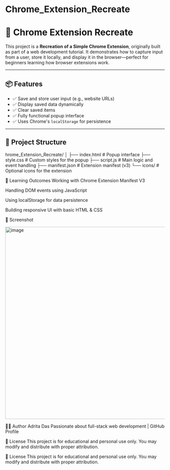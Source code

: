# Chrome_Extension_Recreate


# 🔄 Chrome Extension Recreate

This project is a **Recreation of a Simple Chrome Extension**, originally built as part of a web development tutorial. It demonstrates how to capture input from a user, store it locally, and display it in the browser—perfect for beginners learning how browser extensions work.

---

## 📦 Features

- ✅ Save and store user input (e.g., website URLs)
- ✅ Display saved data dynamically
- ✅ Clear saved items
- ✅ Fully functional popup interface
- ✅ Uses Chrome's `localStorage` for persistence

---

## 📁 Project Structure
hrome_Extension_Recreate/
│
├── index.html # Popup interface
├── style.css # Custom styles for the popup
├── script.js # Main logic and event handling
├── manifest.json # Extension manifest (v3)
└── icons/ # Optional icons for the extension



🧠 Learning Outcomes
Working with Chrome Extension Manifest V3

Handling DOM events using JavaScript

Using localStorage for data persistence

Building responsive UI with basic HTML & CSS

📸 Screenshot

<img width="1356" height="608" alt="image" src="https://github.com/user-attachments/assets/7fbe0cde-31b3-4fe1-b4d7-8c7eee3b5316" />

🙋‍♀️ Author
Adrita Das
Passionate about full-stack web development | GitHub Profile

📜 License
This project is for educational and personal use only.
You may modify and distribute with proper attribution.

📜 License
This project is for educational and personal use only.
You may modify and distribute with proper attribution.




